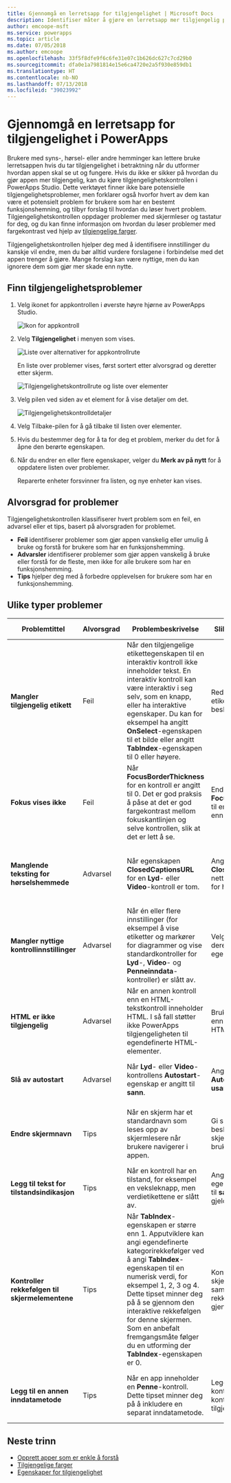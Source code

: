 ```yaml
---
title: Gjennomgå en lerretsapp for tilgjengelighet | Microsoft Docs
description: Identifiser måter å gjøre en lerretsapp mer tilgjengelig på for brukere med syns-, hørsel- og andre typer hemminger
author: emcoope-msft
ms.service: powerapps
ms.topic: article
ms.date: 07/05/2018
ms.author: emcoope
ms.openlocfilehash: 33f5f8dfe9f6c6fe31e07c1b626dc627c7cd29b0
ms.sourcegitcommit: dfa0e1a7981814e15e6ca4720e2a5f930e859db1
ms.translationtype: HT
ms.contentlocale: nb-NO
ms.lasthandoff: 07/13/2018
ms.locfileid: "39023992"
---
```

# <a name="review-a-canvas-app-for-accessibility-in-powerapps"></a>Gjennomgå en lerretsapp for tilgjengelighet i PowerApps

Brukere med syns-, hørsel- eller andre hemminger kan lettere bruke lerretsappen hvis du tar tilgjengelighet i betraktning når du utformer hvordan appen skal se ut og fungere. Hvis du ikke er sikker på hvordan du gjør appen mer tilgjengelig, kan du kjøre tilgjengelighetskontrollen i PowerApps Studio. Dette verktøyet finner ikke bare potensielle tilgjengelighetsproblemer, men forklarer også hvorfor hvert av dem kan være et potensielt problem for brukere som har en bestemt funksjonshemning, og tilbyr forslag til hvordan du løser hvert problem.
Tilgjengelighetskontrollen oppdager problemer med skjermleser og tastatur for deg, og du kan finne informasjon om hvordan du løser problemer med fargekontrast ved hjelp av [tilgjengelige farger](accessible-apps-color.md).

Tilgjengelighetskontrollen hjelper deg med å identifisere innstillinger du kanskje vil endre, men du bør alltid vurdere forslagene i forbindelse med det appen trenger å gjøre. Mange forslag kan være nyttige, men du kan ignorere dem som gjør mer skade enn nytte.

## <a name="find-accessibility-issues"></a>Finn tilgjengelighetsproblemer

1. Velg ikonet for appkontrollen i øverste høyre hjørne av PowerApps Studio.

    ![Ikon for appkontroll](./media/accessibility-checker/app-checker-icon.png)

2. Velg **Tilgjengelighet** i menyen som vises.

    ![Liste over alternativer for appkontrollrute](./media/accessibility-checker/app-checker-menu.png)

    En liste over problemer vises, først sortert etter alvorsgrad og deretter etter skjerm.

    ![Tilgjengelighetskontrollrute og liste over elementer](./media/accessibility-checker/accessibility-checker-pane.png)

3. Velg pilen ved siden av et element for å vise detaljer om det.

    ![Tilgjengelighetskontrolldetaljer](./media/accessibility-checker/details-pane.png)

4. Velg Tilbake-pilen for å gå tilbake til listen over elementer.

5. Hvis du bestemmer deg for å ta for deg et problem, merker du det for å åpne den berørte egenskapen.

6. Når du endrer en eller flere egenskaper, velger du **Merk av på nytt** for å oppdatere listen over problemer.

    Reparerte enheter forsvinner fra listen, og nye enheter kan vises.

## <a name="severity-of-issues"></a>Alvorsgrad for problemer

Tilgjengelighetskontrollen klassifiserer hvert problem som en feil, en advarsel eller et tips, basert på alvorsgraden for problemet.

- **Feil** identifiserer problemer som gjør appen vanskelig eller umulig å bruke og forstå for brukere som har en funksjonshemming.
- **Advarsler** identifiserer problemer som gjør appen vanskelig å bruke eller forstå for de fleste, men ikke for alle brukere som har en funksjonshemming.
- **Tips** hjelper deg med å forbedre opplevelsen for brukere som har en funksjonshemming.

## <a name="types-of-issues"></a>Ulike typer problemer

| Problemtittel                            | Alvorsgrad | Problembeskrivelse  | Slik løser du et problem | Derfor løser du et problem|
| ------------------------------         |:---------| -----| ------|------ |
| **Mangler tilgjengelig etikett**           | Feil    | Når den tilgjengelige etikettegenskapen til en interaktiv kontroll ikke inneholder tekst. En interaktiv kontroll kan være interaktiv i seg selv, som en knapp, eller ha interaktive egenskaper. Du kan for eksempel ha angitt **OnSelect**-egenskapen til et bilde eller angitt **TabIndex**-egenskapen til 0 eller høyere.  | Rediger den tilgjengelige etikettegenskapen for å beskrive elementet. | Hvis den tilgjengelige etikettegenskapen ikke inneholder tekst, forstår ikke personer som ikke kan se skjermen, hva som vises på bilder og i kontroller. |
| **Fokus vises ikke**                | Feil    | Når **FocusBorderThickness** for en kontroll er angitt til 0. Det er god praksis å påse at det er god fargekontrast mellom fokuskantlinjen og selve kontrollen, slik at det er lett å se. | Endre egenskapen **FocusedBorderThickness** til en verdi som er høyere enn 0.  | Hvis fokus ikke vises, kan ikke personer som ikke bruker mus, se fokus når de samhandler med appen.   |
| **Manglende teksting for hørselshemmede**                   | Advarsel  | Når egenskapen **ClosedCaptionsURL** for en **Lyd**- eller **Video**-kontroll er tom. | Angi egenskapen **ClosedCaptionsURL** til nettadressen for teksting for hørselshemmede. | Uten teksting for hørselshemmede er det ikke sikkert funksjonshemmede vil oppfatte informasjonen fra et video- eller lydsegment. |
| **Mangler nyttige kontrollinnstillinger**   | Advarsel  | Når én eller flere innstillinger (for eksempel å vise etiketter og markører for diagrammer og vise standardkontroller for **Lyd**-, **Video**- og **Penneinndata**-kontroller) er slått av. | Velg advarselen, og angi deretter **sann** for egenskapen. | Når du endrer denne egenskapsinnstillingen, gir du brukeren bedre informasjon om hvordan kontrollene i appen fungerer. |
| **HTML er ikke tilgjengelig**           | Advarsel  | Når en annen kontroll enn en HTML-tekstkontroll inneholder HTML. I så fall støtter ikke PowerApps tilgjengeligheten til egendefinerte HTML-elementer. | Bruk en annen metode enn HTML, eller fjern HTML fra dette elementet. | Appen vil ikke fungere på riktig måte, eller være tilgjengelig, hvis du legger til interaktive HTML-elementer. |
| **Slå av autostart**                 | Advarsel  | Når **Lyd**- eller **Video**-kontrollens **Autostart**-egenskap er angitt til **sann**. | Angi kontrollens **Autostart**-egenskap til **usann**. | Video- og lydfiler som spilles av automatisk, kan forstyrre brukerne. La dem velge om de vil spille av et klipp. |
| **Endre skjermnavn**                 | Tips      | Når en skjerm har et standardnavn som leses opp av skjermlesere når brukere navigerer i appen. | Gi skjermen et navn som beskriver hva som er på skjermen, eller hva den brukes til.| Blinde, svaksynte eller personer med lesevansker er avhengige av skjermnavn for å navigere med skjermleseren. |
| **Legg til tekst for tilstandsindikasjon**          | Tips      |  Når en kontroll har en tilstand, for eksempel en veksleknapp, men verdietikettene er slått av. | Angi **ShowValue**-egenskapen til kontrollen til **sann** for å vise gjeldende tilstand. | Brukere får ikke bekreftelse på handlingene sine hvis ikke tilstanden for kontrollen vises. |
| **Kontroller rekkefølgen til skjermelementene**| Tips      | Når **TabIndex**-egenskapen er større enn 1. Apputviklere kan angi egendefinerte kategorirekkefølger ved å angi **TabIndex**-egenskapen til en numerisk verdi, for eksempel 1, 2, 3 og 4. Dette tipset minner deg på å se gjennom den interaktive rekkefølgen for denne skjermen. Som en anbefalt fremgangsmåte følger du en utforming der **TabIndex**-egenskapen er 0.  | Kontroller at skjermelementene samsvarer med rekkefølgen du vil bla gjennom dem i. | Når en skjermleser leser elementene i en app, skal de vises i den rekkefølgen brukeren vil se dem, i stedet for i en rekkefølge som er mindre intuitiv.  |
| **Legg til en annen inndatametode**           | Tips      | Når en app inneholder en **Penne**-kontroll. Dette tipset minner deg på å inkludere en separat inndatametode. | Legg til en **Tekstinndata**-kontroll i tillegg til **Penne**-kontrollen for en tilgjengelig opplevelse. | Enkelte brukere kan ikke bruke penn og krever en annen måte å gi informasjon på (for eksempel ved å skrive inn en signatur). |

## <a name="next-steps"></a>Neste trinn

- [Opprett apper som er enkle å forstå](accessible-apps.md)
- [Tilgjengelige farger](accessible-apps-color.md)
- [Egenskaper for tilgjengelighet](controls/properties-accessibility.md)
